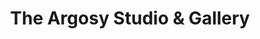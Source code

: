 ---
title: "The Argosy Studio & Gallery"
url: /prince-rupert/the-argosy-studio-and-gallery/
shop: antiques
---